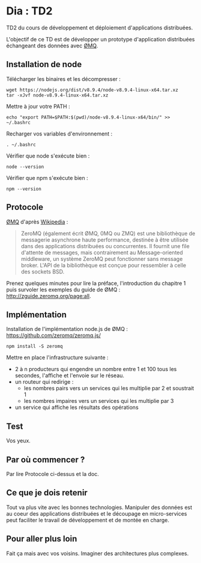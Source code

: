 # Dia : TD2

TD2 du cours de développement et déploiement d'applications distribuées.

L'objectif de ce TD est de développer un prototype d'application distribuées échangeant des données avec [ØMQ](http://zeromq.org/).

## Installation de node

Télécharger les binaires et les décompresser :

    wget https://nodejs.org/dist/v8.9.4/node-v8.9.4-linux-x64.tar.xz
    tar -xJvf node-v8.9.4-linux-x64.tar.xz

Mettre à jour votre PATH :

    echo "export PATH=$PATH:$(pwd)/node-v8.9.4-linux-x64/bin/" >> ~/.bashrc

Recharger vos variables d'environnement :

    . ~/.bashrc

Vérifier que node s'exécute bien :

    node --version

Vérifier que npm s'exécute bien :

    npm --version

## Protocole

[ØMQ](http://zeromq.org/) d'après [Wikipedia](https://fr.wikipedia.org/wiki/ZeroMQ) :

> ZeroMQ (également écrit ØMQ, 0MQ ou ZMQ) est une bibliothèque de messagerie asynchrone haute performance, destinée à être utilisée dans des applications distribuées ou concurrentes. Il fournit une file d'attente de messages, mais contrairement au Message-oriented middleware, un système ZeroMQ peut fonctionner sans message broker. L'API de la bibliothèque est conçue pour ressembler à celle des sockets BSD.

Prenez quelques minutes pour lire la préface, l'introduction du chapitre 1 puis survoler les exemples du guide de ØMQ : http://zguide.zeromq.org/page:all.


## Implémentation

Installation de l'implémentation node.js de ØMQ : https://github.com/zeromq/zeromq.js/

    npm install -S zeromq

Mettre en place l'infrastructure suivante :

* 2 à n producteurs qui engendre un nombre entre 1 et 100 tous les secondes, l'affiche et l'envoie sur le réseau.
* un routeur qui redirige :
  * les nombres pairs vers un services qui les multiplie par 2 et soustrait 1
  * les nombres impaires vers un services qui les multiplie par 3
* un service qui affiche les résultats des opérations


## Test

Vos yeux.

## Par où commencer ?

Par lire Protocole ci-dessus et la doc.

## Ce que je dois retenir

Tout va plus vite avec les bonnes technologies. Manipuler des données est au coeur des applications distribuées et le découpage en micro-services peut faciliter le travail de développement et de montée en charge.

## Pour aller plus loin

Fait ça mais avec vos voisins. Imaginer des architectures plus complexes.
